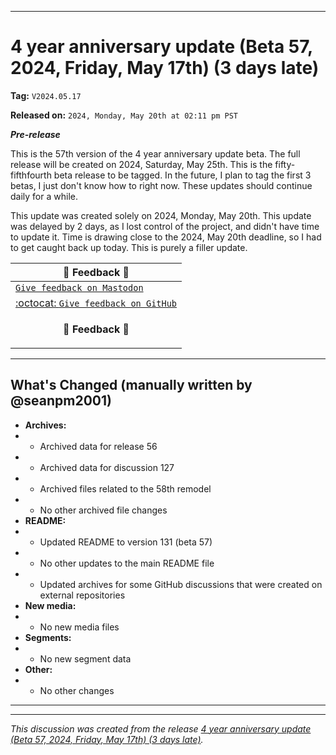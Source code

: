 
***

# 4 year anniversary update (Beta 57, 2024, Friday, May 17th) (3 days late)

**Tag:** `V2024.05.17`

**Released on:** `2024, Monday, May 20th at 02:11 pm PST`

***Pre-release***

This is the 57th version of the 4 year anniversary update beta. The full release will be created on 2024, Saturday, May 25th. This is the fifty-fifthfourth beta release to be tagged. In the future, I plan to tag the first 3 betas, I just don't know how to right now. These updates should continue daily for a while.

This update was created solely on 2024, Monday, May 20th. This update was delayed by 2 days, as I lost control of the project, and didn't have time to update it. Time is drawing close to the 2024, May 20th deadline, so I had to get caught back up today. This is purely a filler update.

| 📣️ Feedback 💬️ |
|---|
| [`Give feedback on Mastodon`](https://techhub.social/deck/@seanpm2001/112237731368032617) |
| [:octocat: `Give feedback on GitHub`](https://github.com/seanpm2001/seanpm2001/discussions/128/) |
| <p align="center"><b>💬️ Feedback 📣️</b></p> |

---

## What's Changed (manually written by @seanpm2001)

- **Archives:**
- - Archived data for release 56
- - Archived data for discussion 127
- - Archived files related to the 58th remodel <!-- This number should be 1 higher than the release data 2 lines above, and should match the README beta version) !-->
- - No other archived file changes
- **README:**
- - Updated README to version 131 (beta 57)
- - No other updates to the main README file
- - Updated archives for some GitHub discussions that were created on external repositories
- **New media:**
- - No new media files
- **Segments:**
- - No new segment data
- **Other:**
- - No other changes

***


<hr /><em>This discussion was created from the release <a href='https://github.com/seanpm2001/seanpm2001/releases/tag/V2024.05.17'>4 year anniversary update (Beta 57, 2024, Friday, May 17th) (3 days late)</a>.</em>
